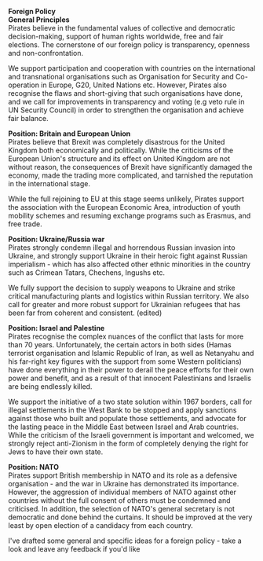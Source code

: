 **Foreign Policy**  
**General Principles**  
Pirates believe in the fundamental values of collective and democratic decision-making, support of human rights worldwide, free and fair elections. The cornerstone of our foreign policy is transparency, openness and non-confrontation.

We support participation and cooperation with countries on the international and transnational organisations such as Organisation for Security and Co-operation in Europe, G20, United Nations etc. However, Pirates also recognise the flaws and short-giving that such organisations have done, and we call for improvements in transparency and voting (e.g veto rule in UN Security Council) in order to strengthen the organisation and achieve fair balance.

**Position: Britain and European Union**  
Pirates believe that Brexit was completely disastrous for the United Kingdom both economically and politically. While the criticisms of the European Union's structure and its effect on United Kingdom are not without reason, the consequences of Brexit have significantly damaged the economy, made the trading more complicated, and tarnished the reputation in the international stage.

While the full rejoining to EU at this stage seems unlikely, Pirates support the association with the European Economic Area, introduction of youth mobility schemes and resuming exchange programs such as Erasmus, and free trade.

**Position: Ukraine/Russia war**  
Pirates strongly condemn illegal and horrendous Russian invasion into Ukraine, and strongly support Ukraine in their heroic fight against Russian imperialism \- which has also affected other ethnic minorities in the country such as Crimean Tatars, Chechens, Ingushs etc.

We fully support the decision to supply weapons to Ukraine and strike critical manufacturing plants and logistics within Russian territory. We also call for greater and more robust support for Ukrainian refugees that has been far from coherent and consistent. (edited)

**Position: Israel and Palestine**  
Pirates recognise the complex nuances of the conflict that lasts for more than 70 years. Unfortunately, the certain actors in both sides (Hamas terrorist organisation and Islamic Republic of Iran, as well as Netanyahu and his far-right key figures with the support from some Western politicians) have done everything in their power to derail the peace efforts for their own power and benefit, and as a result of that innocent Palestinians and Israelis are being endlessly killed.

We support the initiative of a two state solution within 1967 borders, call for illegal settlements in the West Bank to be stopped and apply sanctions against those who built and populate those settlements, and advocate for the lasting peace in the Middle East between Israel and Arab countries. While the criticism of the Israeli government is important and welcomed, we strongly reject anti-Zionism in the form of completely denying the right for Jews to have their own state.

**Position: NATO**  
Pirates support British membership in NATO and its role as a defensive organisation \- and the war in Ukraine has demonstrated its importance. However, the aggression of individual members of NATO against other countries without the full consent of others must be condemned and criticised. In addition, the selection of NATO's general secretary is not democratic and done behind the curtains. It should be improved at the very least by open election of a candidacy from each country.

I've drafted some general and specific ideas for a foreign policy \- take a look and leave any feedback if you'd like

